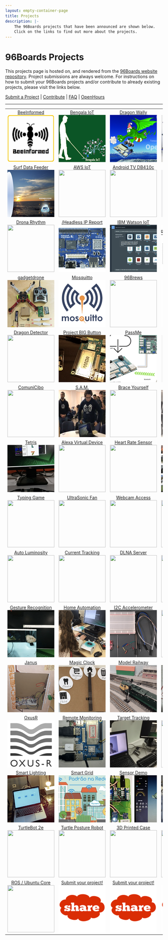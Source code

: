 ```yaml
---
layout: empty-container-page
title: Projects
description: |-
    The 96Boards projects that have been announced are shown below.
    Click on the links to find out more about the projects.
---
```

# 96Boards Projects

This projects page is hosted on, and rendered from the [96Boards website repository](../../../). Project submissions are always welcome. For instructions on how to submit your 96Boards projects and/or contribute to already existing projects, please visit the links below.

[Submit a Project](submit.md) | [Contribute](contribute.md) | [FAQ](faq.md) | [OpenHours](https://www.96boards.org/openhours/)

***

<table align="center">

<tr>

<td align="center"><a href="view/beeInformed/README.md">BeeInformed</a><br><img src="view/beeInformed/images/thumb.png?raw=true" data-canonical-src="view/beeInformed/images/thumb.png?raw=true" width="150" height="150" /></td>

<td align="center"><a href="view/bengala-iot/README.md">Bengala IoT</a><br><img src="view/bengala-iot/images/thumb.png?raw=true" data-canonical-src="view/bengala-iot/images/thumb.png?raw=true" width="150" height="150" /></td>

<td align="center"><a href="view/dragon-wally/README.md">Dragon Wally</a><br><img src="view/dragon-wally/images/thumb.png?raw=true" data-canonical-src="view/dragon-wally/images/thumb.png?raw=true" width="150" height="150" /></td>

<td align="center"><a href="view/reseni/README.md">ReSeNi</a><br><img src="view/reseni/images/thumb.png?raw=true" data-canonical-src="view/reseni/images/thumb.png?raw=true" width="150" height="150" /></td>

<td align="center"><a href="view/safe2med/README.md">Safe2Med</a><br><img src="view/safe2med/images/thumb.png?raw=true" data-canonical-src="view/safe2med/images/thumb.png?raw=true" width="150" height="150" /></td>

</tr>

<tr>

<td align="center"><a href="view/surfboard-data-feeder/README.md">Surf Data Feeder</a><br><img src="view/surfboard-data-feeder/images/thumb.png?raw=true" data-canonical-src="view/surfboard-data-feeder/images/thumb.png?raw=true" width="150" height="150" /></td>

<td align="center"><a href="view/awsiot/README.md">AWS IoT</a><br><img src="view/awsiot/images/thumb.png?raw=true" data-canonical-src="view/awsiot/images/thumb.png?raw=true" width="150" height="150" /></td>

<td align="center"><a href="view/androidtv/README.md">Android TV DB410c</a><br><img src="view/androidtv/images/thumb.png?raw=true" data-canonical-src="view/androidtv/images/thumb.png?raw=true" width="150" height="150" /></td>

<td align="center"><a href="view/audiomezz/README.md">Audio Mezz</a><br><img src="view/audiomezz/images/thumb.png?raw=true" data-canonical-src="view/audiomezz/images/thumb.png?raw=true" width="150" height="150" /></td>

<td align="center"><a href="view/breakerball/README.md">BreakerBall</a><br><img src="view/breakerball/images/thumb.png?raw=true" data-canonical-src="view/breakerball/images/thumb.png?raw=true" width="150" height="150" /></td>

</tr>

<tr>

<td align="center"><a href="view/dronarhythm/README.md">Drona Rhythm</a><br><img src="view/dronarhythm/images/thumb.png?raw=true" data-canonical-src="view/dronarhythm/images/thumb.png?raw=true" width="150" height="150" /></td>

<td align="center"><a href="view//headlessipreport/README.md">/Headless IP Report</a><br><img src="view/headlessipreport/images/thumb.png?raw=true" data-canonical-src="view/headlessipreport/images/thumb.png?raw=true" width="150" height="150" /></td>

<td align="center"><a href="view/ibmwatsoniot/README.md">IBM Watson IoT</a><br><img src="view/ibmwatsoniot/images/thumb.png?raw=true" data-canonical-src="view/ibmwatsoniot/images/thumb.png?raw=true" width="150" height="150" /></td>

<td align="center"><a href="view/seeingeyerobot/README.md">Seeing Eye Robot</a><br><img src="view/seeingeyerobot/images/thumb.png?raw=true" data-canonical-src="view/seeingeyerobot/images/thumb.png?raw=true" width="150" height="150" /></td>

<td align="center"><a href="view/smartcap/README.md">Smart Cap</a><br><img src="view/smartcap/images/thumb.png?raw=true" data-canonical-src="view/smartcap/images/thumb.png?raw=true" width="150" height="150" /></td>

</tr>

<tr>

<td align="center"><a href="view/gadgetdrone/README.md">gadgetdrone</a><br><img src="view/gadgetdrone/images/thumb.png?raw=true" data-canonical-src="view/gadgetdrone/images/thumb.png?raw=true" width="150" height="150" /></td>

<td align="center"><a href="view/mosquitto/README.md">Mosquitto</a><br><img src="view/mosquitto/images/thumb.png?raw=true" data-canonical-src="view/mosquitto/images/thumb.pngraw=true" width="150" height="150" /></td>

<td align="center"><a href="view/96brews/README.md">96Brews</a><br><img src="view/96brews/images/thumb.png?raw=true" data-canonical-src="view/96brews/images/thumb.png?raw=true" width="150" height="150" /></td>

<td align="center"><a href="view/kvm/README.md">KVM</a><br><img src="view/kvm/images/thumb.png?raw=true" data-canonical-src="view/kvm/images/thumb.png?raw=true" width="150" height="150" /></td>

<td align="center"><a href="view/docker96boardsce/README.md">Docker on 96Boards</a><br><img src="view/docker96boardsce/images/thumb.png?raw=true" data-canonical-src="view/docker96boardsce/images/thumb.png?raw=true" width="150" height="150" /></td>

</tr>

<tr>

<td align="center"><a href="view/dragondetector/README.md">Dragon Detector</a><br><img src="view/dragondetector/images/thumb.png?raw=true" data-canonical-src="view/dragondetector/images/thumb.png?raw=true" width="150" height="150" /></td>

<td align="center"><a href="view/projectbigbutton/README.md">Project BIG Button</a><br><img src="view/projectbigbutton/images/thumb.png?raw=true" data-canonical-src="view/projectbigbutton/images/thumb.png?raw=true" width="150" height="150" /></td>

<td align="center"><a href="view/passme/README.md">PassMe</a><br><img src="view/passme/images/thumb.png?raw=true" data-canonical-src="view/passme/images/thumb.png?raw=true" width="150" height="150" /></td>

<td align="center"><a href="view/smartboiler/README.md">Smart Boiler</a><br><img src="view/smartboiler/images/thumb.png?raw=true" data-canonical-src="view/smartboiler/images/thumb.png?raw=true" width="150" height="150" /></td>

<td align="center"><a href="view/HomeLights/README.md">Home Lights</a><br><img src="view/HomeLights/images/thumb.png?raw=true" data-canonical-src="view/HomeLights/images/thumb.png?raw=true" width="150" height="150" /></td>

</tr>

<tr>

<td align="center"><a href="view/comunicibo/README.md">ComuniCibo</a><br><img src="view/comunicibo/images/thumb.png?raw=true" data-canonical-src="view/comunicibo/images/thumb.png?raw=true" width="150" height="150" /></td>

<td align="center"><a href="view/sam/README.md">S.A.M.</a><br><img src="view/sam/images/thumb.png?raw=true" data-canonical-src="view/sam/images/thumb.png?raw=true" width="150" height="150" /></td>

<td align="center"><a href="view/braceyourself/README.md">Brace Yourself</a><br><img src="view/braceyourself/images/thumb.png?raw=true" data-canonical-src="view/braceyourself/images/thumb.png?raw=true" width="150" height="150" /></td>

<td align="center"><a href="view/superparking/README.md">Super Parking</a><br><img src="view/superparking/images/thumb.png?raw=true" data-canonical-src="view/superparking/images/thumb.png?raw=true" width="150" height="150" /></td>

<td align="center"><a href="view/smartweatherdisplaysystem/README.md">Weather Display</a><br><img src="view/smartweatherdisplaysystem/images/SmartWeather_FrontPage.png?raw=true" data-canonical-src="view/smartweatherdisplaysystem/images/SmartWeather_FrontPage.png?raw=true" width="150" height="150" /></td>

</tr>

<tr>

<td align="center"><a href="view/tetris/README.md">Tetris</a><br><img src="view/tetris/images/thumb.png?raw=true" data-canonical-src="view/tetris/images/thumb.png?raw=true" width="150" height="150" /></td>

<td align="center"><a href="view/amazonalexavirtualdevice/README.md">Alexa Virtual Device</a><br><img src="view/amazonalexavirtualdevice/images/thumb.png?raw=true" data-canonical-src="view/amazonalexavirtualdevice/images/thumb.png?raw=true" width="150" height="150" /></td>

<td align="center"><a href="view/emulatorbleheartratesensor/README.md">Heart Rate Sensor</a><br><img src="view/emulatorbleheartratesensor/images/thumb.png?raw=true" data-canonical-src="view/emulatorbleheartrateSsensor/images/thumb.png?raw=true" width="150" height="150" /></td>

<td align="center"><a href="view/flamerecognition/README.md">Flame Recognition</a><br><img src="view/flamerecognition/images/thumb.png?raw=true" data-canonical-src="view/flamerecognition/images/thumb.png?raw=true" width="150" height="150" /></td>

<td align="center"><a href="view/laserimageingandmodeling/README.md">Laser Image/Model</a><br><img src="view/laserimagingandmodeling/images/thumb.png?raw=true" data-canonical-src="view/laserimagingandmodeling/images/thumb.png?raw=true" width="150" height="150" /></td>

</tr>

<tr>

<td align="center"><a href="view/typinggame/README.md">Typing Game</a><br><img src="view/typinggame/images/thumb.png?raw=true" data-canonical-src="view/typinggame/images/thumb.png?raw=true" width="150" height="150" /></td>

<td align="center"><a href="view/ultrasonicfan/README.md">UltraSonic Fan</a><br><img src="view/ultrasonicfan/images/thumb.png?raw=true" data-canonical-src="view/ultrasonicfan/images/thumb.png?raw=true" width="150" height="150" /></td>

<td align="center"><a href="view/webcambrowseraccess/README.md">Webcam Access</a><br><img src="view/webcambrowseraccess/images/thumb.png?raw=true" data-canonical-src="view/webcambrowseraccess/images/thumb.png?raw=true" width="150" height="150" /></td>

<td align="center"><a href="view/aosptvhikey/README.md">HiKey AOSP TV</a><br><img src="view/aosptvhikey/images/thumb.png?raw=true" data-canonical-src="view/aosptvhikey/images/thumb.png?raw=true" width="150" height="150" /></td>

<td align="center"><a href="view/autobreathalyzer/README.md">Auto Breathalyzer</a><br><img src="view/autobreathalyzer/images/thumb.png?raw=true" data-canonical-src="view/autobreathalyzer/images/thumb.png?raw=true" width="150" height="150" /></td>

</tr>

<tr>

<td align="center"><a href="view/autoluminosity/README.md">Auto Luminosity</a><br><img src="view/autoluminosity/images/thumb.png?raw=true" data-canonical-src="view/autoluminosity/images/thumb.png?raw=true" width="150" height="150" /></td>

<td align="center"><a href="view/currenttracking/README.md">Current Tracking</a><br><img src="view/currenttracking/images/thumb.png?raw=true" data-canonical-src="view/currenttracking/images/thumb.png?raw=true" width="150" height="150" /></td>

<td align="center"><a href="view/dlnamediaserver/README.md">DLNA Server</a><br><img src="view/dlnamediaserver/images/thumb.png?raw=true" data-canonical-src="view/dlnamediaserver/images/thumb.png?raw=true" width="150" height="150" /></td>

<td align="center"><a href="view/digitalalbum/README.md">Digital Album</a><br><img src="view/digitalalbum/images/thumb.png?raw=true" data-canonical-src="view/digitalalbum/images/thumb.png?raw=true" width="150" height="150" /></td>

<td align="center"><a href="view/gpiostemworkshop/README.md">STEM Workshop</a><br><img src="view/gpiostemworkshop/images/thumb.png?raw=true" data-canonical-src="view/gpiostemworkshop/images/thumb.png?raw=true" width="150" height="150" /></td>

</tr>

<tr>

<td align="center"><a href="view/handgesturerecognition/README.md">Gesture Recognition</a><br><img src="view/handgesturerecognition/images/thumb.png?raw=true" data-canonical-src="view/handgesturerecognition/images/thumb.png?raw=true" width="150" height="150" /></td>

<td align="center"><a href="view/homeautomation/README.md">Home Automation</a><br><img src="view/homeautomation/images/thumb.png?raw=true" data-canonical-src="view/homeautomation/images/thumb.png?raw=true" width="150" height="150" /></td>

<td align="center"><a href="view/i2caccelerometer/README.md">I2C Accelerometer</a><br><img src="view/i2caccelerometer/images/thumb.png?raw=true" data-canonical-src="view/i2caccelerometer/images/thumb.png?raw=true" width="150" height="150" /></td>

<td align="center"><a href="view/e-billbreaker/README.md">e-BillBreaker</a><br><img src="view/e-billbreaker/images/thumb.png?raw=true" data-canonical-src="view/e-billbreaker/images/thumb.png?raw=true" width="150" height="150" /></td>

<td align="center"><a href="view/ibmwatsonsensorread/README.md">IBM Watson</a><br><img src="view/ibmwatsonsensorread/images/thumb.png?raw=true" data-canonical-src="view/ibmwatsonsensorread/images/thumb.png?raw=true" width="150" height="150" /></td>

</tr>

<tr>

<td align="center"><a href="view/janus/README.md">Janus</a><br><img src="view/janus/images/thumb.png?raw=true" data-canonical-src="view/janus/images/thumb.png?raw=true" width="150" height="150" /></td>

<td align="center"><a href="view/magiccheck-inclock/README.md">Magic Clock</a><br><img src="view/magiccheck-inclock/images/thumb.png?raw=true" data-canonical-src="view/magiccheck-inclock/images/thumb.png?raw=true" width="150" height="150" /></td>

<td align="center"><a href="view/modelrailway/README.md">Model Railway</a><br><img src="view/modelrailway/images/thumb.png?raw=true" data-canonical-src="view/modelrailway/images/thumb.png?raw=true" width="150" height="150" /></td>

<td align="center"><a href="view/nfcsmartaccess/README.md">NFC Smart Access</a><br><img src="view/nfcsmartaccess/images/thumb.png?raw=true" data-canonical-src="view/nfcsmartaccess/images/thumb.png?raw=true" width="150" height="150" /></td>

<td align="center"><a href="view/needytrashcan/README.md">Needy Trashcan</a><br><img src="view/needytrashcan/images/thumb.png?raw=true" data-canonical-src="view/needytrashcan/images/thumb.png?raw=true" width="150" height="150" /></td>

</tr>

<tr>

<td align="center"><a href="view/oxusr/README.md">OxusR</a><br><img src="view/oxusr/images/thumb.png?raw=true" data-canonical-src="view/oxusr/images/thumb.png?raw=true" width="150" height="150" /></td>

<td align="center"><a href="view/remotemonitoring/README.md">Remote Monitoring</a><br><img src="view/remotemonitoring/images/thumb.png?raw=true" data-canonical-src="view/remotemonitoring/images/thumb.png?raw=true" width="150" height="150" /></td>

<td align="center"><a href="view/remotevideotargettracking/README.md">Target Tracking</a><br><img src="view/remotevideotargettracking/images/thumb.png?raw=true" data-canonical-src="view/remotevideotargettracking/images/thumb.png?raw=true" width="150" height="150" /></td>

<td align="center"><a href="view/vision4all/README.md">Vision 4all</a><br><img src="view/vision4all/images/thumb.png?raw=true" data-canonical-src="view/vision4all/images/thumb.png?raw=true" width="150" height="150" /></td>

<td align="center"><a href="view/sunlightsensor/README.md">Sunlight Sensor</a><br><img src="view/sunlightsensor/images/thumb.png?raw=true" data-canonical-src="view/sunlightsensor/images/thumb.png?raw=true" width="150" height="150" /></td>

</tr>

<tr>

<td align="center"><a href="view/smartlighting/README.md">Smart Lighting</a><br><img src="view/smartlighting/images/thumb.png?raw=true" data-canonical-src="view/smartlighting/images/thumb.png?raw=true" width="150" height="150" /></td>

<td align="center"><a href="view/smartgridenergymeter/README.md">Smart Grid</a><br><img src="view/smartgridenergymeter/images/thumb.png?raw=true" data-canonical-src="view/smartgridenergymeter/images/thumb.png?raw=true" width="150" height="150" /></td>

<td align="center"><a href="view/sensordemo/README.md">Sensor Demo</a><br><img src="view/sensordemo/images/thumb.png?raw=true" data-canonical-src="view/sensordemo/images/thumb.png?raw=true" width="150" height="150" /></td>

<td align="center"><a href="view/rovwindowsiot/README.md">ROV Windows IoT</a><br><img src="view/rovwindowsiot/images/thumb.png?raw=true" data-canonical-src="view/rovwindowsiot/images/thumb.png?raw=true" width="150" height="150" /></td>

<td align="center"><a href="view/winiotnetwork/README.md">Win IoT Network</a><br><img src="view/winiotnetwork/images/thumb.png?raw=true" data-canonical-src="view/winiotnetwork/images/thumb.png?raw=true" width="150" height="150" /></td>

</tr>

<tr>

<td align="center"><a href="view/turtlebot2e/README.md">TurtleBot 2e</a><br><img src="view/turtlebot2e/images/thumb.png?raw=true" data-canonical-src="view/turtlebot2e/images/thumb.png?raw=true" width="150" height="150" /></td>

<td align="center"><a href="view/turtleposturerobot/README.md">Turtle Posture Robot</a><br><img src="view/turtleposturerobot/images/thumb.png?raw=true" data-canonical-src="view/turtleposturerobot/images/thumb.png?raw=true" width="150" height="150" /></td>

<td align="center"><a href="view/3dprintcase/README.md">3D Printed Case</a><br><img src="view/3dprintcase/images/thumb.png?raw=true" data-canonical-src="view/3dprintcase/images/thumb.png?raw=true" width="150" height="150" /></td>

<td align="center"><a href="view/awsgreengrass/README.md">AWS Greengrass</a><br><img src="view/awsgreengrass/images/thumb.png?raw=true" data-canonical-src="view/awsgreengrass/images/thumb.png?raw=true" width="150" height="150" /></td>

<td align="center"><a href="view/alexalifxbulb/README.md">Alexa LIFX Bulb</a><br><img src="view/alexalifxbulb/images/thumb.png?raw=true" data-canonical-src="view/alexalifxbulb/images/thumb.png?raw=true" width="150" height="150" /></td>

</tr>

<tr>

<td align="center"><a href="view/rosproductionubuntucore/README.md">ROS / Ubuntu Core</a><br><img src="view/rosproductionubuntucore/images/thumb.png?raw=true" data-canonical-src="view/rosproductionubuntucore/images/thumb.png?raw=true" width="150" height="150" /></td>

<td align="center"><a href="SUBMIT.md">Submit your project!</a><br><img src="template/images/Share_image.png?raw=true" data-canonical-src="template/images/Share_image.png?raw=true" width="150" height="150" /></td>

<td align="center"><a href="SUBMIT.md">Submit your project!</a><br><img src="template/images/Share_image.png?raw=true" data-canonical-src="template/images/Share_image.png?raw=true" width="150" height="150" /></td>

<td align="center"><a href="SUBMIT.md">Submit your project!</a><br><img src="template/images/Share_image.png?raw=true" data-canonical-src="template/images/Share_image.png?raw=true" width="150" height="150" /></td>

<td align="center"><a href="SUBMIT.md">Submit your project!</a><br><img src="template/images/Share_image.png?raw=true" data-canonical-src="template/images/Share_image.png?raw=true" width="150" height="150" /></td>

</tr>

</table>
